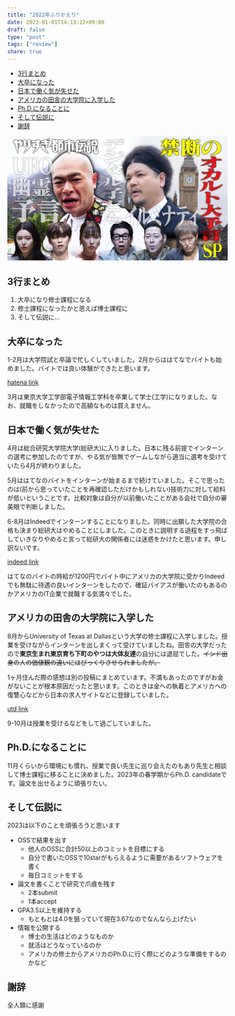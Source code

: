 ```yaml
---
title: "2022年ふりかえり"
date: 2023-01-01T14:13:22+09:00
draft: false
type: "post"
tags: ["review"]
share: true
---
```


- [3行まとめ](#3行まとめ)
- [大卒になった](#大卒になった)
- [日本で働く気が失せた](#日本で働く気が失せた)
- [アメリカの田舎の大学院に入学した](#アメリカの田舎の大学院に入学した)
- [Ph.D.になることに](#phdになることに)
- [そして伝説に](#そして伝説に)
- [謝辞](#謝辞)

![toshidensetsu](/images/toshidensetsu.jpeg)

## 3行まとめ

1. 大卒になり修士課程になる
2. 修士課程になったかと思えば博士課程に
3. そして伝説に...

## 大卒になった

1-2月は大学院試と卒論で忙しくしていました。2月からははてなでバイトも始めました。バイトでは良い体験ができたと思います。

[hatena link](./quit-hatena-part-time.md)

3月は東京大学工学部電子情報工学科を卒業して学士(工学)になりました。なお、就職をしなかったので高額なものは買えません。

## 日本で働く気が失せた

4月は総合研究大学院大学(総研大)に入りました。日本に残る前提でインターンの選考に参加したのですが、やる気が皆無でゲームしながら適当に選考を受けていたら4月が終わりました。

5月ははてなのバイトをインターンが始まるまで続けていました。そこで思ったのは(前から思っていたことを再確認しただけかもしれない)技術力に対して給料が低いということです。比較対象は自分が以前働いたことがある会社で自分の審美眼で判断しました。

6-8月はIndeedでインターンすることになりました。同時に出願した大学院の合格も決まり総研大はやめることにしました。このときに説明する過程をすっ飛ばしていきなりやめると言って総研大の関係者には迷惑をかけたと思います。申し訳ないです。

[indeed link](./intern-at-indeed-japan.md)

はてなのバイトの時給が1200円でバイト中にアメリカの大学院に受かりIndeedでも無駄に待遇の良いインターンをしたので、確証バイアスが働いたのもあるのかアメリカのIT企業で就職する気満々でした。

## アメリカの田舎の大学院に入学した

8月からUniversity of Texas at Dallasという大学の修士課程に入学しました。授業を受けながらインターンを出しまくって受けていましたね。田舎の大学だったので**東京生まれ東京育ち下町のやつは大体友達**の自分には退屈でした。~~インド出身の人の価値観の違いにはびっくりさせられましたが。~~

1ヶ月住んだ際の感想は別の投稿にまとめています。不満もあったのですがお金がないことが根本原因だったと思います。このときは金への執着とアメリカへの復讐心などから日本の求人サイトなどに登録していました。

[utd link](./1st-month-at-utd.md)

9-10月は授業を受けるなどをして過ごしていました。

## Ph.D.になることに

11月くらいから環境にも慣れ、授業で良い先生に巡り会えたのもあり先生と相談して博士課程に移ることに決めました。2023年の春学期からPh.D. candidateです。論文を出せるように頑張りたい。

## そして伝説に

2023は以下のことを頑張ろうと思います

- OSSで結果を出す
  - 他人のOSSに合計50以上のコミットを目標にする
  - 自分で書いたOSSで10starがもらえるように需要があるソフトウェアを書く
  - 毎日コミットをする
- 論文を書くことで研究で爪痕を残す
  - 2本submit
  - 1本accept
- GPA3.5以上を維持する
  - もともとは4.0を狙っていて現在3.67なのでなんなら上げたい
- 情報を公開する
  - 博士の生活はどのようなものか
  - 就活はどうなっているのか
  - アメリカの修士からアメリカのPh.D.に行く際にどのような準備をするのかなど

## 謝辞

全人類に感謝
